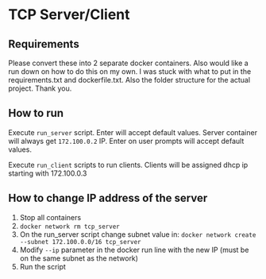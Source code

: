 # TCP Server/Client

## Requirements 

Please convert these into 2 separate docker containers. Also would like a run down on how to do this on my own. I was stuck with what to put in the requirements.txt and dockerfile.txt. Also the folder structure for the actual project. Thank you.

## How to run

Execute `run_server` script. Enter will accept default values. Server container will always get `172.100.0.2` IP.
Enter on user prompts will accept default values.

Execute `run_client` scripts to run clients. Clients will be assigned dhcp ip starting with 172.100.0.3


## How to change IP address of the server

1. Stop all containers
2. `docker network rm tcp_server`
3. On the run_server script change subnet value in: `docker network create --subnet 172.100.0.0/16 tcp_server` 
4. Modify `--ip` parameter in the docker run line with the new IP (must be on the same subnet as  the network)
5. Run the script
